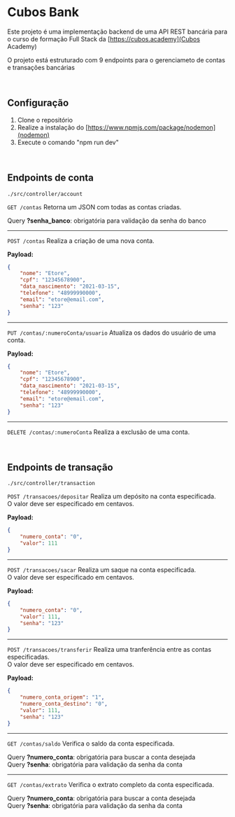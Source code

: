 # Cubos Bank
Este projeto é uma implementação backend de uma API REST bancária para o curso de formação Full Stack da [https://cubos.academy](Cubos Academy)

O projeto está estruturado com 9 endpoints para o gerenciameto de contas e transações bancárias 

<br>

## Configuração
1. Clone o repositório
2. Realize a instalação do [https://www.npmjs.com/package/nodemon](nodemon)
3. Execute o comando "npm run dev"

<br>

## Endpoints de conta <br>
```
./src/controller/account
```

`GET /contas` Retorna um JSON com todas as contas criadas.

Query **?senha_banco**: obrigatória para validação da senha do banco

---

`POST /contas` Realiza a criação de uma nova conta.

**Payload:** <br>
``` json
{
	"nome": "Etore",
	"cpf": "12345678900",
	"data_nascimento": "2021-03-15",
	"telefone": "48999990000",
	"email": "etore@email.com",
	"senha": "123"
}
```

---

`PUT /contas/:numeroConta/usuario` Atualiza os dados do usuário de uma conta.

**Payload:** <br>
``` json
{
	"nome": "Etore",
	"cpf": "12345678900",
	"data_nascimento": "2021-03-15",
	"telefone": "48999990000",
	"email": "etore@email.com",
	"senha": "123"
}
```

---

`DELETE /contas/:numeroConta` Realiza a exclusão de uma conta.

<br>

## Endpoints de transação <br>
```
./src/controller/transaction
```

`POST /transacoes/depositar` Realiza um depósito na conta especificada.<br>
O valor deve ser especificado em centavos.

**Payload:** <br>
``` json
{
	"numero_conta": "0",
	"valor": 111
}
```

---

`POST /transacoes/sacar` Realiza um saque na conta especificada.<br>
O valor deve ser especificado em centavos.

**Payload:** <br>
``` json
{
	"numero_conta": "0",
	"valor": 111,
	"senha": "123"
}
```

---

`POST /transacoes/transferir` Realiza uma tranferência entre as contas especificadas.<br>
O valor deve ser especificado em centavos.

**Payload:** <br>
``` json
{
	"numero_conta_origem": "1",
	"numero_conta_destino": "0",
	"valor": 111,
	"senha": "123"
}
```

---

`GET /contas/saldo` Verifica o saldo da conta especificada.

Query **?numero_conta**: obrigatória para buscar a conta desejada
<br>
Query **?senha**: obrigatória para validação da senha da conta

---

`GET /contas/extrato` Verifica o extrato completo da conta especificada.

Query **?numero_conta**: obrigatória para buscar a conta desejada
<br>
Query **?senha**: obrigatória para validação da senha da conta
